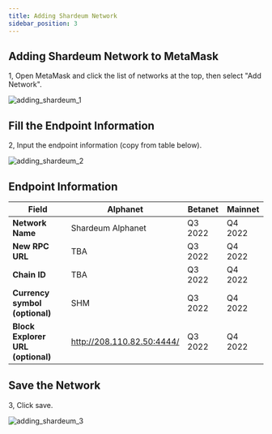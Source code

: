 ```yaml
---
title: Adding Shardeum Network
sidebar_position: 3
---
```


## Adding Shardeum Network to MetaMask

1, Open MetaMask and click the list of networks at the top, then select "Add Network".

![adding_shardeum_1](/img/adding_shardeum/adding_shardeum_1.png)

## Fill the Endpoint Information

2, Input the endpoint information (copy from table below).

![adding_shardeum_2](/img/adding_shardeum/adding_shardeum_2.png)

## Endpoint Information

| **Field**                         	| **Alphanet**               	| **Betanet** 	| **Mainnet** 	|
|-----------------------------------	|----------------------------	|-------------	|-------------	|
| **Network Name**                  	| Shardeum Alphanet          	|   Q3 2022   	|   Q4 2022   	|
| **New RPC URL**                   	| TBA                       	|   Q3 2022   	|   Q4 2022   	|
| **Chain ID**                      	| TBA                        	|   Q3 2022   	|   Q4 2022   	|
| **Currency symbol (optional)**    	| SHM                       	|   Q3 2022   	|   Q4 2022   	|
| **Block Explorer URL (optional)** 	| http://208.110.82.50:4444/ 	|   Q3 2022   	|   Q4 2022   	|

## Save the Network

3, Click save.

![adding_shardeum_3](/img/adding_shardeum/adding_shardeum_3.png)
